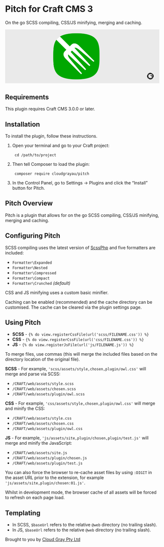 # Pitch for Craft CMS 3

On the go SCSS compiling, CSS/JS minifying, merging and caching.

![Screenshot](resources/pitch.png)

## Requirements

This plugin requires Craft CMS 3.0.0 or later.

## Installation

To install the plugin, follow these instructions.

1. Open your terminal and go to your Craft project:

        cd /path/to/project

2. Then tell Composer to load the plugin:

        composer require cloudgrayau/pitch

3. In the Control Panel, go to Settings → Plugins and click the “Install” button for Pitch.

## Pitch Overview

Pitch is a plugin that allows for on the go SCSS compiling, CSS/JS minifying, merging and caching.

## Configuring Pitch

SCSS compiling uses the latest version of [ScssPhp](https://scssphp.github.io/) and five formatters are included:

- `Formatter\Expanded`
- `Formatter\Nested`
- `Formatter\Compressed`
- `Formatter\Compact`
- `Formatter\Crunched` *(default)*

CSS and JS minifying uses a custom basic minifier.

Caching can be enabled (recommended) and the cache directory can be customised. The cache can be cleared via the plugin settings page.

## Using Pitch

- **SCSS** - `{% do view.registerCssFile(url('scss/FILENAME.css')) %}`
- **CSS** - `{% do view.registerCssFile(url('css/FILENAME.css')) %}`
- **JS** - `{% do view.registerJsFile(url('js/FILENAME.js')) %}`

To merge files, use commas (this will merge the included files based on the directory location of the original file).

**SCSS** - For example, `'scss/assets/style,chosen,plugin/owl.css'` will merge and parse via SCSS:

- `/CRAFT/web/assets/style.scss`
- `/CRAFT/web/assets/chosen.scss`
- `/CRAFT/web/assets/plugin/owl.scss`

**CSS** - For example, `'css/assets/style,chosen,plugin/owl.css'` will merge and minify the CSS:

- `/CRAFT/web/assets/style.css`
- `/CRAFT/web/assets/chosen.css`
- `/CRAFT/web/assets/plugin/owl.css`

**JS** - For example, `'js/assets/site,plugin/chosen,plugin/test.js'` will merge and minify the JavaScript:

- `/CRAFT/web/assets/site.js`
- `/CRAFT/web/assets/plugin/chosen.js`
- `/CRAFT/web/assets/plugin/test.js`

You can also force the browser to re-cache asset files by using `:DIGIT` in the asset URL prior to the extension, for example `'js/assets/site,plugin/chosen:01.js'`.

Whilst in development mode, the browser cache of all assets will be forced to refresh on each page load.

## Templating

- In SCSS, `$baseUrl` refers to the relative `@web` directory (no trailing slash).
- In JS, `$baseUrl` refers to the relative `@web` directory (no trailing slash).

Brought to you by [Cloud Gray Pty Ltd](https://cloudgray.com.au/)
